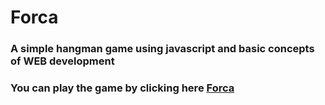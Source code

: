 # Forca

### A simple hangman game using javascript and basic concepts of WEB development

### You can play the game by clicking here [Forca](https://jezzdiego.github.io/Forca/)
